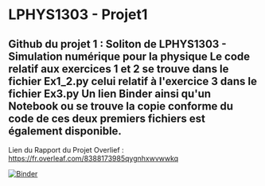 # LPHYS1303 - Projet1
Github du projet 1 : Soliton de LPHYS1303 - Simulation numérique pour la physique
Le code relatif aux exercices 1 et 2 se trouve dans le fichier Ex1_2.py celui relatif à l'exercice 3 dans le fichier Ex3.py
Un lien Binder ainsi qu'un Notebook ou se trouve la copie conforme du code de ces deux premiers fichiers est également disponible. 
---
Lien du Rapport du Projet Overlief : https://fr.overleaf.com/8388173985qygnhxwvwwkq

[![Binder](https://mybinder.org/badge_logo.svg)](https://mybinder.org/v2/gh/AmauryLaridon/LPHYS1303-Projet1/HEAD)
